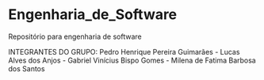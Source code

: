# Engenharia_de_Software
Repositório para engenharia de software

INTEGRANTES DO GRUPO:
Pedro Henrique Pereira Guimarães - 
Lucas Alves dos Anjos - 
Gabriel Vinícius Bispo Gomes - 
Milena de Fatima Barbosa dos Santos 
